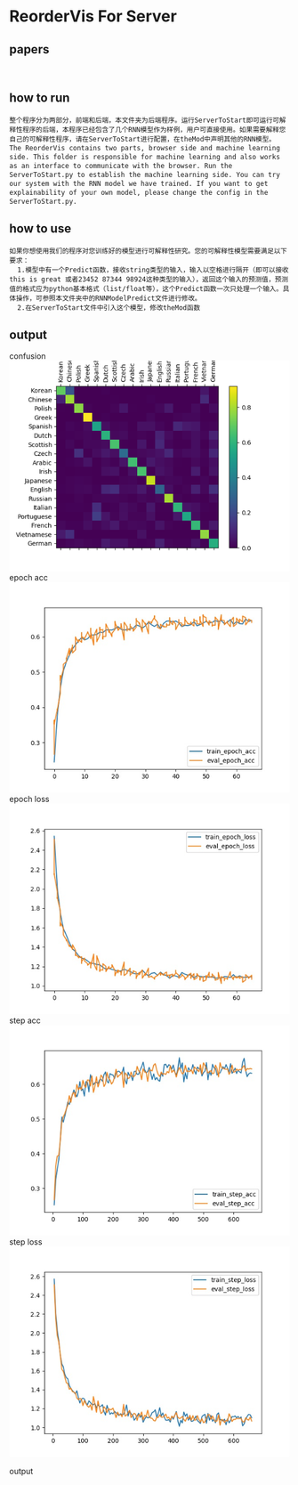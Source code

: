 # ReorderVis For Server

## papers

```shell


```



## how to run


    整个程序分为两部分，前端和后端，本文件夹为后端程序。运行ServerToStart即可运行可解释性程序的后端，本程序已经包含了几个RNN模型作为样例，用户可直接使用。如果需要解释您自己的可解释性程序，请在ServerToStart进行配置，在theMod中声明其他的RNN模型。
    The ReorderVis contains two parts, browser side and machine learning side. This folder is responsible for machine learning and also works as an interface to communicate with the browser. Run the ServerToStart.py to establish the machine learning side. You can try our system with the RNN model we have trained. If you want to get explainability of your own model, please change the config in the ServerToStart.py.



## how to use


    如果你想使用我们的程序对您训练好的模型进行可解释性研究。您的可解释性模型需要满足以下要求：
      1.模型中有一个Predict函数，接收string类型的输入，输入以空格进行隔开（即可以接收 this is great 或者23452 87344 98924这种类型的输入），返回这个输入的预测值，预测值的格式应为python基本格式（list/float等），这个Predict函数一次只处理一个输入。具体操作，可参照本文件夹中的RNNModelPredict文件进行修改。
      2.在ServerToStart文件中引入这个模型，修改theMod函数


## output

confusion  
![Alt](./output/confusion.png)  
epoch acc  
![Alt](./output/epoch_acc.jpg)  
epoch loss  
![Alt](./output/epoch_loss.jpg)  
step acc  
![Alt](./output/step_acc.jpg)  
step loss  
![Alt](./output/step_loss.jpg)  

output  
```shell


```
